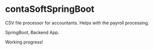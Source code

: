 # contaSoftSpringBoot

CSV file processor for accountants. Helps with the payroll processing.

SpringBoot, Backend App. 

Working progress!
